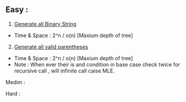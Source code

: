 ## Easy : 
1. [Generate all Binary String](https://leetcode.com/problems/generate-binary-strings-without-adjacent-zeros/description/)

* Time & Space : 2^n / o(n) [Maxium depth of tree]

2. [Generate all valid parentheses](https://leetcode.com/problems/generate-parentheses)

* Time & Space : 2^n / o(n) [Maxium depth of tree]
* Note : When ever their is and condition in base case check twice for recursive call , will infinite call caise MLE.

Medim :


Hard :



